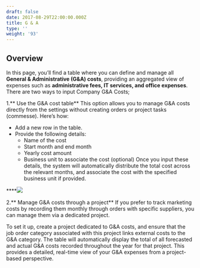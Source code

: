 ```yaml
---
draft: false
date: 2017-08-29T22:00:00.000Z
title: G & A
type: ''
weight: '93'
---
```


## Overview

In this page, you’ll find a table where you can define and manage all **General & Administrative (G\&A) costs**, providing an aggregated view of expenses such as **administrative fees, IT services, and office expenses**.
There are two ways to input Company G\&A Costs;

1.\*\* Use the G\&A cost table\*\*
This option allows you to manage G\&A costs directly from the settings without creating orders or project tasks (commesse). Here’s how:

* Add a new row in the table.
* Provide the following details:
  * Name of the cost
  * Start month and end month
  * Yearly cost amount
  * Business unit to associate the cost (optional)
    Once you input these details, the system will automatically distribute the total cost across the relevant months, and associate the cost with the specified business unit if provided.

\*\*\*\*![](</uploads/Screenshot 2025-02-12 alle 12.49.35.png>)

2.\*\* Manage G\&A costs through a project\*\*
If you prefer to track marketing costs by recording them monthly through orders with specific suppliers, you can manage them via a dedicated project.

To set it up, create a project dedicated to G\&A costs, and ensure that the job order category associated with this project links external costs to the G\&A category.
The table will automatically display the total of all forecasted and actual G\&A costs recorded throughout the year for that project. This provides a detailed, real-time view of your G\&A expenses from a project-based perspective.
